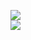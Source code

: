 [![](https://img.shields.io/badge/Made%20With-Github%20Spray-lightgrey.svg?style=for-the-badge&logo=github)](https://github.com/Annihil/github-spray#28925)  
[![](https://i.imgur.com/2DrTn0Z.gif)](https://github.com/Annihil/github-spray)